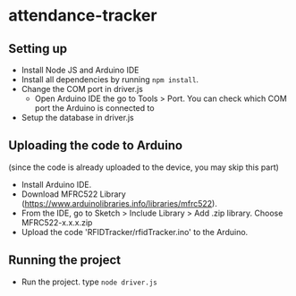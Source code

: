 # attendance-tracker

## Setting up
- Install Node JS and Arduino IDE
- Install all dependencies by running `npm install`.
- Change the COM port in driver.js
  - Open Arduino IDE the go to Tools > Port. You can check which COM port the Arduino is connected to
- Setup the database in driver.js

## Uploading the code to Arduino
(since the code is already uploaded to the device, you may skip this part)
- Install Arduino IDE.
- Download MFRC522 Library (https://www.arduinolibraries.info/libraries/mfrc522). 
- From the IDE, go to Sketch > Include Library > Add .zip library. Choose MFRC522-x.x.x.zip
- Upload the code 'RFIDTracker/rfidTracker.ino' to the Arduino.

## Running the project
- Run the project. type `node driver.js`
